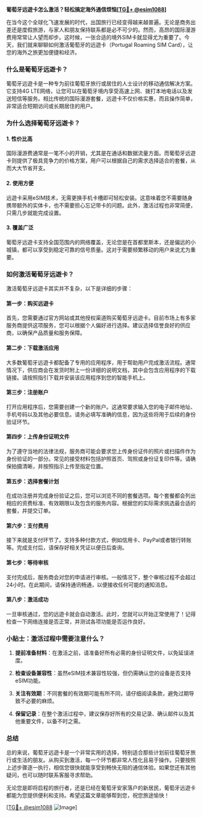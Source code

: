 **葡萄牙远遊卡怎么激活？轻松搞定海外通信烦恼[[TG💪+ @esim1088](https://t.me/s/esim1088)]**

在当今这个全球化飞速发展的时代，出国旅行已经变得越来越普遍。无论是商务出差还是度假旅游，与家人和朋友保持联系都是必不可少的。然而，高昂的国际漫游费用常常让人望而却步。这时候，一张合适的境外SIM卡就显得尤为重要了。今天，我们就来聊聊如何激活葡萄牙的远遊卡（Portugal Roaming SIM Card），让您的海外之旅更加便捷和经济。

### 什么是葡萄牙远遊卡？

葡萄牙远遊卡是一种专为前往葡萄牙旅行或居住的人士设计的移动通信解决方案。它支持4G LTE网络，让您可以在葡萄牙境内享受高速上网、拨打本地电话以及发送短信等服务。相比传统的国际漫游套餐，远遊卡不仅价格实惠，而且操作简单，非常适合短期访问或长期居住的用户。

### 为什么选择葡萄牙远遊卡？

#### 1. **性价比高**
   国际漫游费通常是一笔不小的开销，尤其是在通话和数据流量方面。而葡萄牙远遊卡则提供了极具竞争力的价格方案，用户可以根据自己的需求选择适合的套餐，从而大大节省开支。

#### 2. **使用方便**
   远遊卡采用eSIM技术，无需更换手机卡槽即可轻松安装。这意味着您不需要随身携带额外的实体卡，也不需要担心忘记带卡的问题。此外，激活过程也非常简便，只需几步就能完成设置。

#### 3. **覆盖广泛**
   葡萄牙远遊卡支持全国范围内的网络覆盖，无论您是在首都里斯本，还是偏远的小城镇，都可以享受到稳定可靠的信号质量。这对于需要频繁移动的用户来说尤为重要。

### 如何激活葡萄牙远遊卡？

激活葡萄牙远遊卡其实并不复杂，以下是详细的步骤：

#### 第一步：购买远遊卡
首先，您需要通过官方网站或其他授权渠道购买葡萄牙远遊卡。目前市场上有多家服务商提供这项服务，您可以根据个人偏好进行选择。建议选择信誉良好的供应商，以确保产品质量和服务保障。

#### 第二步：下载激活应用
大多数葡萄牙远遊卡都配备了专用的应用程序，用于帮助用户完成激活流程。通常情况下，供应商会在发货时附上一份详细的说明文档，其中会包含应用程序的下载链接。请按照指引下载并安装该应用程序到您的智能手机上。

#### 第三步：注册账户
打开应用程序后，您需要创建一个新的账户。这通常要求输入您的电子邮件地址、手机号码以及其他必要信息。请务必填写准确的信息，因为这些将用于后续的身份验证环节。

#### 第四步：上传身份证明文件
为了遵守当地的法律法规，服务商可能会要求您上传身份证件的照片或扫描件作为身份验证的一部分。常见的接受材料包括护照首页、驾照或身份证复印件等。请确保拍摄清晰，并按照指示上传至指定位置。

#### 第五步：选择套餐计划
在成功注册并完成身份验证之后，您可以浏览不同的套餐选项。每个套餐都会列出相应的资费标准、有效期限以及包含的服务内容。根据您的实际需求挑选最合适的套餐，并提交订单。

#### 第六步：支付费用
接下来就是支付环节了。支持多种付款方式，例如信用卡、PayPal或者银行转账等。完成支付后，请保存好相关凭证以便日后查询。

#### 第七步：等待审核
支付完成后，服务商会对您的申请进行审核。一般情况下，整个审核过程不会超过24小时。在此期间，请保持通讯畅通，以便接收任何可能的通知消息。

#### 第八步：激活成功
一旦审核通过，您的远遊卡就会自动激活。此时，您就可以开始正常使用了！记得检查一下网络连接是否正常，并测试各项功能是否运作良好。

### 小贴士：激活过程中需要注意什么？

1. **提前准备材料**：在激活之前，请准备好所有必需的身份证明文件，以免延误进度。
   
2. **检查设备兼容性**：虽然eSIM技术兼容性较强，但仍需确认您的设备是否支持eSIM功能。

3. **关注有效期**：不同套餐的有效期可能有所不同，请仔细阅读条款，避免过期导致不必要的麻烦。

4. **保留记录**：在整个激活过程中，建议保存好所有的交易记录、确认邮件以及其他重要文件，以备不时之需。

### 总结

总的来说，葡萄牙远遊卡是一个非常实用的选择，特别适合那些计划前往葡萄牙旅行或生活的朋友。从购买到激活，每一个环节都非常人性化且易于操作。只要按照上述步骤逐一执行，相信您很快就能享受到畅快无阻的通信体验。如果您还有其他疑问，也可以随时联系客服寻求帮助。

无论您是即将启程的旅行者，还是已经在葡萄牙安家落户的新居民，葡萄牙远遊卡都能为您提供便利和支持。希望这篇文章能够帮到您，祝您旅途愉快！

[[TG💪+ @esim1088](https://t.me/s/esim1088) ![Image](https://i.postimg.cc/4NQfJmqS/Snipaste-2025-05-13-00-14-12.png)]